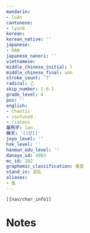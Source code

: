 ```yaml
---
mandarin:
- luàn
cantonese:
- lyun6
korean:
korean_native: ''
japanese:
- RAN
japanese_nanori: ''
vietnamese:
middle_chinese_initial: l
middle_chinese_final: uɑn
stroke_count: '7'
radical: 乙
skip_number: 1-6-1
grade_level: 4
pos: ''
english:
- chaotic
- confused
- riotous
羅馬字: lan
韓文: '[[란]]'
joyo_level: ''
hsk_level: ''
hanmun_edu_level: ''
danayo_id: 4003
mc_id: 202
graphemic_classification: 會意
stand_in: 混乱
aliases:
- 亂
---
```

```meta-bind-embed
[[nav/char_info]]
```

# Notes
